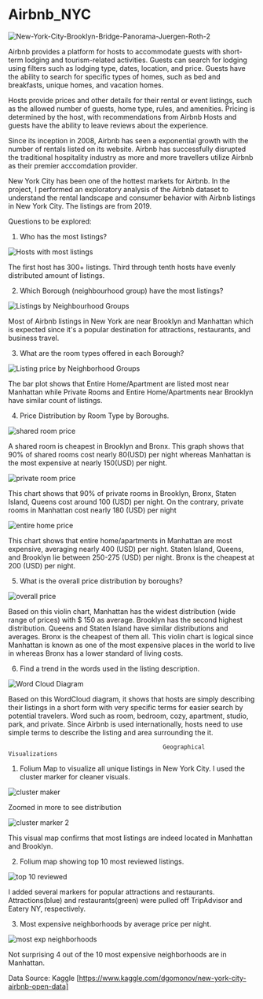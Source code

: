 # Airbnb_NYC
![New-York-City-Brooklyn-Bridge-Panorama-Juergen-Roth-2](https://user-images.githubusercontent.com/48190655/71230772-cfd1d080-229f-11ea-979b-3ae1782eb87b.jpg)

Airbnb provides a platform for hosts to accommodate guests with short-term lodging and tourism-related activities. Guests can search for lodging using filters such as lodging type, dates, location, and price. Guests have the ability to search for specific types of homes, such as bed and breakfasts, unique homes, and vacation homes.


Hosts provide prices and other details for their rental or event listings, such as the allowed number of guests, home type, rules, and amenities. Pricing is determined by the host, with recommendations from Airbnb Hosts and guests have the ability to leave reviews about the experience.

Since its inception in 2008, Airbnb has seen a exponential growth with the number of rentals listed on its website. Airbnb has successfully disrupted the traditional hospitality industry as more and more travellers utilize Airbnb as their premier acccomdation provider.

New York City has been one of the hottest markets for Airbnb. In the project, I performed an exploratory analysis of the Airbnb dataset to understand the rental landscape and consumer behavior with Airbnb listings in New York City.  The listings are from 2019.


Questions to be explored:

1. Who has the most listings?

![Hosts with most listings](https://github.com/aclao89/Airbnb_NYC/blob/master/Images/top10hostlistings.png)

The first host has 300+ listings. Third through tenth hosts have evenly distributed amount of listings.


2. Which Borough (neighbourhood group) have the most listings?

![Listings by Neighbourhood Groups](https://github.com/aclao89/Airbnb_NYC/blob/master/Images/listingcntborough.png)

Most of Airbnb listings in New York are near Brooklyn and Manhattan which is expected since it's a popular destination for attractions, restaurants, and business travel.


3. What are the room types offered in each Borough?

![Listing price by Neighborhood Groups](https://github.com/aclao89/Airbnb_NYC/raw/master/Images/roomtypebyborough.png)

The bar plot shows that Entire Home/Apartment are listed most near Manhattan while Private Rooms and Entire Home/Apartments near Brooklyn have similar count of listings.


4. Price Distribution by Room Type by Boroughs.

![shared room price](https://github.com/aclao89/Airbnb_NYC/blob/master/Images/sharedroomprice.png)

A shared room is cheapest in Brooklyn and Bronx. This graph shows that 90% of shared rooms cost nearly 80(USD) per night whereas Manhattan is the most expensive at nearly 150(USD) per night.


![private room price](https://github.com/aclao89/Airbnb_NYC/blob/master/Images/privateroomprice.png)

This chart shows that 90% of private rooms in Brooklyn, Bronx, Staten Island, Queens cost around 100 (USD) per night. On the contrary, private rooms in Manhattan cost nearly 180 (USD) per night


![entire home price](https://github.com/aclao89/Airbnb_NYC/blob/master/Images/entirehomeprice.png)

This chart shows that entire home/apartments in Manhattan are most expensive, averaging nearly 400 (USD) per night. Staten Island, Queens, and Brooklyn lie between 250-275 (USD) per night. Bronx is the cheapest at 200 (USD) per night.


5. What is the overall price distribution by boroughs?

![overall price](https://github.com/aclao89/Airbnb_NYC/raw/master/Images/rentalpricedistribution.png)

Based on this violin chart, Manhattan has the widest distribution (wide range of prices) with $ 150 as average. Brooklyn has the second highest distribution. Queens and Staten Island have similar distributions and averages.  Bronx is the cheapest of them all. This violin chart is logical since Manhattan is known as one of the most expensive places in the world to live in whereas Bronx has a lower standard of living costs.  


6. Find a trend in the words used in the listing description.

![Word Cloud Diagram](https://github.com/aclao89/Airbnb_NYC/blob/master/Images/wordcloudlistings.png)

Based on this WordCloud diagram, it shows that hosts are simply describing their listings in a short form with very specific terms for easier search by potential travelers. Word such as room, bedroom, cozy, apartment, studio, park, and private. Since Airbnb is used internationally, hosts need to use simple terms to describe the listing and area surrounding the it.



                                                Geographical Visualizations

1. Folium Map to visualize all unique listings in New York City. I used the cluster marker for cleaner visuals.

![cluster maker](https://github.com/aclao89/Airbnb_NYC/raw/master/Images/markercluster.png)

Zoomed in more to see distribution

![cluster marker 2](https://github.com/aclao89/Airbnb_NYC/blob/master/Images/markercluster2.png)

This visual map confirms that most listings are indeed located in Manhattan and Brooklyn.


2. Folium map showing top 10 most reviewed listings.

![top 10 reviewed](https://github.com/aclao89/Airbnb_NYC/raw/master/Images/top10listingmap.PNG)

I added several markers for popular attractions and restaurants. Attractions(blue) and restaurants(green) were pulled off TripAdvisor and Eatery NY, respectively.


3. Most expensive neighborhoods by average price per night.

![most exp neighborhoods](https://github.com/aclao89/Airbnb_NYC/raw/master/Images/top10expneigh.PNG)

Not surprising 4 out of the 10 most expensive neighborhoods are in Manhattan.




Data Source: Kaggle [https://www.kaggle.com/dgomonov/new-york-city-airbnb-open-data]

